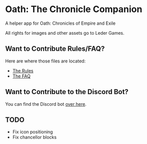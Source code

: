 # Oath: The Chronicle Companion

A helper app for Oath: Chronicles of Empire and Exile

All rights for images and other assets go to Leder Games.

## Want to Contribute Rules/FAQ?

Here are where those files are located:

* [The Rules](https://github.com/seiyria/oath/blob/master/src/assets/rules.yml)
* [The FAQ](https://github.com/seiyria/oath/blob/master/src/assets/faq.yml)

## Want to Contribute to the Discord Bot?

You can find the Discord bot [over here](https://github.com/seiyria/rootbot).

## TODO

- Fix icon positioning
- Fix chancellor blocks
